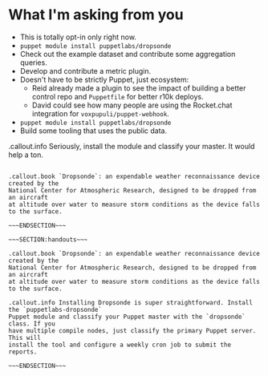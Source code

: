 <!SLIDE >
# What I'm asking from you

* This is totally opt-in only right now.
* `puppet module install puppetlabs/dropsonde`
* Check out the example dataset and contribute some aggregation queries.
* Develop and contribute a metric plugin.
* Doesn't have to be strictly Puppet, just ecosystem:
    * Reid already made a plugin to see the impact of building a better control repo and `Puppetfile` for better r10k deploys.
    * David could see how many people are using the Rocket.chat integration for `voxpupuli/puppet-webhook`.
* `puppet module install puppetlabs/dropsonde`
* Build some tooling that uses the public data.

.callout.info Seriously, install the module and classify your master. It would help a ton.

~~~SECTION:notes~~~

.callout.book `Dropsonde`: an expendable weather reconnaissance device created by the
National Center for Atmospheric Research, designed to be dropped from an aircraft
at altitude over water to measure storm conditions as the device falls to the surface.

~~~ENDSECTION~~~

~~~SECTION:handouts~~~

.callout.book `Dropsonde`: an expendable weather reconnaissance device created by the
National Center for Atmospheric Research, designed to be dropped from an aircraft
at altitude over water to measure storm conditions as the device falls to the surface.

.callout.info Installing Dropsonde is super straightforward. Install the `puppetlabs-dropsonde`
Puppet module and classify your Puppet master with the `dropsonde` class. If you
have multiple compile nodes, just classify the primary Puppet server. This will
install the tool and configure a weekly cron job to submit the reports.

~~~ENDSECTION~~~
